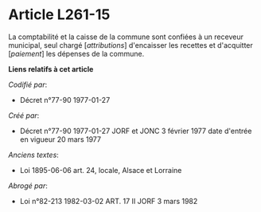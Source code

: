 # Article L261-15

La comptabilité et la caisse de la commune sont confiées à un receveur municipal, seul chargé [*attributions*] d'encaisser
les recettes et d'acquitter [*paiement*] les dépenses de la commune.

**Liens relatifs à cet article**

_Codifié par_:

  - Décret n°77-90 1977-01-27

_Créé par_:

  - Décret n°77-90 1977-01-27 JORF et JONC 3 février 1977 date d'entrée en vigueur 20 mars 1977

_Anciens textes_:

  - Loi   1895-06-06 art. 24, locale, Alsace et Lorraine

_Abrogé par_:

  - Loi n°82-213 1982-03-02 ART. 17 II JORF 3 mars 1982
